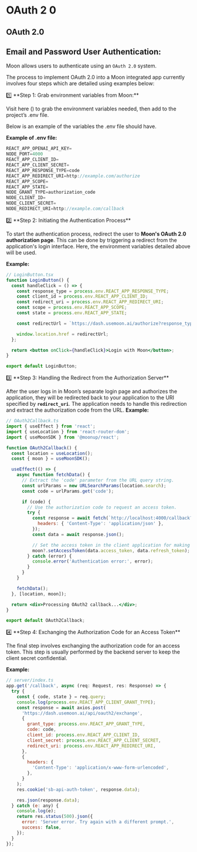 # OAuth 2 0

## OAuth 2.0

## Email and Password User Authentication:

Moon allows users to authenticate using an `OAuth 2.0` system.

The process to implement OAuth 2.0 into a Moon integrated app currently involves four steps which are detailed using examples below:

1️⃣ \*\*Step 1: Grab environment variables from Moon:\*\*

Visit here () to grab the environment variables needed, then add to the project’s .env file.

Below is an example of the variables the .env file should have.

**Example of .env file:**

```typescript
REACT_APP_OPENAI_API_KEY=
NODE_PORT=4000
REACT_APP_CLIENT_ID=
REACT_APP_CLIENT_SECRET=
REACT_APP_RESPONSE_TYPE=code
REACT_APP_REDIRECT_URI=http://example.com/authorize
REACT_APP_SCOPE=
REACT_APP_STATE=
NODE_GRANT_TYPE=authorization_code
NODE_CLIENT_ID=
NODE_CLIENT_SECRET=
NODE_REDIRECT_URI=http://example.com/callback
```

2️⃣ \*\*Step 2: Initiating the Authentication Process\*\*

To start the authentication process, redirect the user to **Moon's OAuth 2.0 authorization page**. This can be done by triggering a redirect from the application's login interface. Here, the environment variables detailed above will be used.

**Example:**

```jsx
// LoginButton.tsx
function LoginButton() {
  const handleClick = () => {
    const response_type = process.env.REACT_APP_RESPONSE_TYPE;
    const client_id = process.env.REACT_APP_CLIENT_ID;
    const redirect_uri = process.env.REACT_APP_REDIRECT_URI;
    const scope = process.env.REACT_APP_SCOPE;
    const state = process.env.REACT_APP_STATE;

    const redirectUrl = `https://dash.usemoon.ai/authorize?response_type=${response_type}&client_id=${client_id}&redirect_uri=${redirect_uri}&scope=${scope}&state=${state}`;

    window.location.href = redirectUrl;
  };

  return <button onClick={handleClick}>Login with Moon</button>;
}

export default LoginButton;
```

3️⃣ \*\*Step 3: Handling the Redirect from the Authorization Server\*\*

After the user logs in in Moon’s separate login page and authorizes the application, they will be redirected back to your application to the URI specified by **`redirect_uri`**. The application needs to handle this redirection and extract the authorization code from the URL. **Example:**

```jsx
// OAuth2Callback.ts
import { useEffect } from 'react';
import { useLocation } from 'react-router-dom';
import { useMoonSDK } from '@moonup/react';

function OAuth2Callback() {
  const location = useLocation();
  const { moon } = useMoonSDK();

  useEffect(() => {
    async function fetchData() {
      // Extract the 'code' parameter from the URL query string.
      const urlParams = new URLSearchParams(location.search);
      const code = urlParams.get('code');

      if (code) {
        // Use the authorization code to request an access token.
        try {
          const response = await fetch(`http://localhost:4000/callback?code=${code}`, {
            headers: { 'Content-Type': 'application/json' },
          });
          const data = await response.json();

          // Set the access token in the client application for making authenticated requests.
          moon?.setAccessToken(data.access_token, data.refresh_token);
        } catch (error) {
          console.error('Authentication error:', error);
        }
      }
    }

    fetchData();
  }, [location, moon]);

  return <div>Processing OAuth2 callback...</div>;
}

export default OAuth2Callback;

```

4️⃣ \*\*Step 4: Exchanging the Authorization Code for an Access Token\*\*

The final step involves exchanging the authorization code for an access token. This step is usually performed by the backend server to keep the client secret confidential.

**Example:**

```jsx
// server/index.ts
app.get('/callback', async (req: Request, res: Response) => {
  try {
    const { code, state } = req.query;
    console.log(process.env.REACT_APP_CLIENT_GRANT_TYPE);
    const response = await axios.post(
      'https://dash.usemoon.ai/api/oauth2/exchange',
      {
        grant_type: process.env.REACT_APP_GRANT_TYPE,
        code: code,
        client_id: process.env.REACT_APP_CLIENT_ID,
        client_secret: process.env.REACT_APP_CLIENT_SECRET,
        redirect_uri: process.env.REACT_APP_REDIRECT_URI,
      },
      {
        headers: {
          'Content-Type': 'application/x-www-form-urlencoded',
        },
      }
    );
    res.cookie('sb-api-auth-token', response.data);

    res.json(response.data);
  } catch (e: any) {
    console.log(e);
    return res.status(500).json({
      error: 'Server error. Try again with a different prompt.',
      success: false,
    });
  }
});
```
